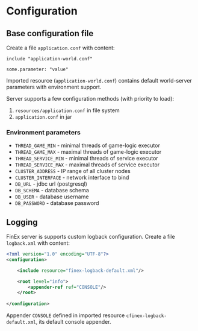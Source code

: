 # Configuration
## Base configuration file
Create a file `application.conf` with content:
```hocon
include "application-world.conf"

some.parameter: "value"
```

Imported resource (`application-world.conf`) contains default world-server parameters with environment support.

Server supports a few configuration methods (with priority to load):
1. `resources/application.conf` in file system
2. `application.conf` in jar 

### Environment parameters
- `THREAD_GAME_MIN` - minimal threads of game-logic executor
- `THREAD_GAME_MAX` - maximal threads of game-logic executor
- `THREAD_SERVICE_MIN` - minimal threads of service executor
- `THREAD_SERVICE_MAX` - maximal threads of service executor
- `CLUSTER_ADDRESS` - IP range of all cluster nodes
- `CLUSTER_INTERFACE` - network interface to bind
- `DB_URL` - jdbc url (postgresql)
- `DB_SCHEMA` - database schema
- `DB_USER` - database username
- `DB_PASSWORD` - database password

## Logging
FinEx server is supports custom logback configuration. 
Create a file `logback.xml` with content:
```xml
<?xml version="1.0" encoding="UTF-8"?>
<configuration>

    <include resource="finex-logback-default.xml"/>

    <root level="info">
        <appender-ref ref="CONSOLE"/>
    </root>
	
</configuration>
```

Appender `CONSOLE` defined in imported resource `cfinex-logback-default.xml`, its default console appender.